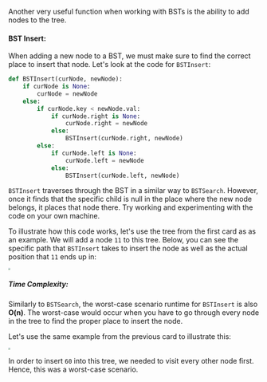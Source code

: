 <!--title={BSTInsert()}-->

<!--badges={Algorithms:10,Python:5}-->

<!--concepts={Binary Search Tree Insert}-->

Another very useful function when working with BSTs is the ability to add nodes to the tree.

#### BST Insert:

When adding a new node to a BST, we must make sure to find the correct place to insert that node. Let's look at the code for `BSTInsert`:

```Python
def BSTInsert(curNode, newNode):
    if curNode is None:
        curNode = newNode
    else:
        if curNode.key < newNode.val:
            if curNode.right is None:
                curNode.right = newNode
            else:
                BSTInsert(curNode.right, newNode)
        else:
            if curNode.left is None:
                curNode.left = newNode
            else:
                BSTInsert(curNode.left, newNode)
```

`BSTInsert` traverses through the BST in a similar way to `BSTSearch`. However, once it finds that the specific child is null in the place where the new node belongs, it places that node there. Try working and experimenting with the code on your own machine.

To illustrate how this code works, let's use the tree from the first card as as an example. We will add a node `11` to this tree. Below, you can see the specific path that `BSTInsert` takes to insert the node as well as the actual position that `11` ends up in:

<img src="https://i.imgur.com/PHRtJy8.png" style="zoom:25%;" />

##### Time Complexity:

Similarly to `BSTSearch`, the worst-case scenario runtime for `BSTInsert` is also **O(n)**. The worst-case would occur when you have to go through every node in the tree to find the proper place to insert the node.

Let's use the same example from the previous card to illustrate this:

<img src="https://i.imgur.com/ntRMf3v.png" style="zoom:25%;" />

In order to insert `60` into this tree, we needed to visit every other node first. Hence, this was a worst-case scenario.

